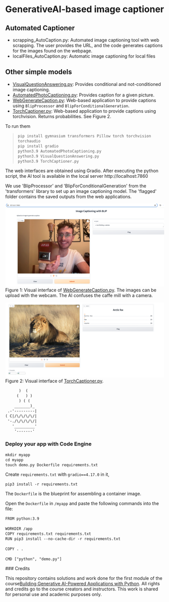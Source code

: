 # GenerativeAI-based image captioner

## Automated Captioner
 - scrapping_AutoCaption.py: Automated image captioning tool with web scrapping. The user provides the URL, and the code generates captions for the images found on the webpage.
 - localFiles_AutoCaption.py: Automatic image captioning for local files

  

<!--
## IMG Captioning AI project

 Image captioning tool using the BLIP model from Hugging Face's Transformers. It stands from *Bootstrapping Language-Image Pre-training*.

 Create a `vevn`:

    pip3 install virtualenv 
    virtualenv my_env # create a virtual environment my_env
    source my_env/bin/activate # activate my_env
     # installing required libraries in my_env
    pip install langchain==0.1.11 gradio==4.21.0 transformers==4.38.2 bs4==0.0.2 requests==2.31.0 torch==2.2.1

Execute:
>     python3.9 IMG_CaptioningAI.py

 - AutoProcessor: Class used for preprocessing data for the BLIP model. . It wraps a BLIP image processor and an OPT/T5 tokenizer into a single processor. This means it can handle both image and text data, preparing it for input into the BLIP model.
 - BlipForConditionalGeneration: Used for conditional text generation given an image and an optional text prompt.

The argument `max_new_tokens=50` specifies that the model should generate a caption of up to 50 tokens in length.


-->

## Other simple models
 - [VisualQuestionAnswering.py](https://github.com/MartinezAgullo/GenAI_1_ImgCaptioner/blob/main/VisualQuestionAnswering.py): Provides conditional and not-conditioned image captioning.
 - [AutomatedPhotoCaptioning.py](https://github.com/MartinezAgullo/GenAI_1_ImgCaptioner/blob/main/AutomatedPhotoCaptioning.py): Provides caption for a given picture.
 - [WebGenerateCaption.py](https://github.com/MartinezAgullo/GenAI_1_ImgCaptioner/blob/main/WebGenerateCaption.py): Web-based application to provide captions using `BlipProcessor` and `BlipForConditionalGeneration`.
 - [TorchCaptioner.py](https://github.com/MartinezAgullo/GenAI_1_ImgCaptioner/blob/main/TorchCaptioner.py):  Web-based application to provide captions using torchvision. Returns probabilities. See Figure 2.

To run them 
>     pip install gymnasium transformers Pillow torch torchvision torchaudio
>     pip install gradio
>     python3.9 AutomatedPhotoCaptioning.py
>     python3.9 VisualQuestionAnswering.py
>     python3.9 TorchCaptioner.py
The web interfaces are obtained using Gradio. After executing the python script, the AI tool is available in the local server http://localhost:7860
  

We use 'BlipProcessor' and 'BlipForConditionalGeneration' from the 'transformers' library to set up an image captioning model.  The 'flagged' folder contains the saved outputs from the web applications.
<!-- For [TorchCaptioner.py](https://github.com/MartinezAgullo/GenAI_1_ImgCaptioner/blob/main/TorchCaptioner.py), the torchvision model is used. -->



<!-- ![Image of me riding a tractor](https://github.com/MartinezAgullo/GenAI_1_ImgCaptioner/blob/main/test_data/Results/ScreenshotResult_1.png) -->

![Image of me holding an old coffee mill](https://github.com/MartinezAgullo/GenAI_1_ImgCaptioner/blob/main/test_data/Results/ScreenshotResult_2.png)
Figure 1: Visual interface of [WebGenerateCaption.py](https://github.com/MartinezAgullo/GenAI_1_ImgCaptioner/blob/main/WebGenerateCaption.py). The images can be upload with the webcam. The AI confuses the caffe mill with a camera.


![Lion MisID](https://github.com/MartinezAgullo/GenAI_1_ImgCaptioner/blob/main/test_data/Results/ScreenshotResult_3.png)
Figure 2: Visual interface of [TorchCaptioner.py](https://github.com/MartinezAgullo/GenAI_1_ImgCaptioner/blob/main/TorchCaptioner.py).



          )  (
         (   ) )
          ) ( (
        _______)_
     .-'---------|  
    ( C|/\/\/\/\/|
     '-./\/\/\/\/|
       '_________'
        '-------'

### Deploy your app with Code Engine

    mkdir myapp
    cd myapp
    touch demo.py Dockerfile requirements.txt

Create `requirements.txt` with `gradio==4.17.0` in it,

    pip3 install -r requirements.txt

The  `Dockerfile`  is the blueprint for assembling a container image.

Open the  `Dockerfile`  in  `/myapp`  and paste the following commands into the file:

    FROM python:3.9
    
    WORKDIR /app
    COPY requirements.txt requirements.txt
    RUN pip3 install --no-cache-dir -r requirements.txt
    
    COPY . .
    
    CMD ["python", "demo.py"]




### Credits

This repository contains solutions and work done for the first module of the course[Building Generative AI-Powered Applications with Python](https://www.coursera.org/learn/building-gen-ai-powered-applications). All rights and credits go to the course creators and instructors. This work is shared for personal use and academic purposes only.